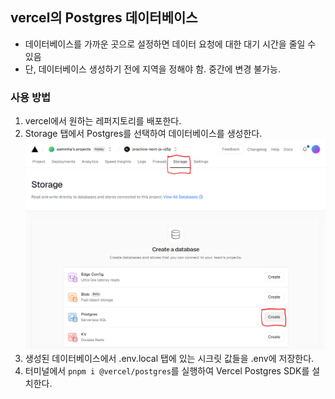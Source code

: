 ## vercel의 Postgres 데이터베이스

- 데이터베이스를 가까운 곳으로 설정하면 데이터 요청에 대한 대기 시간을 줄일 수 있음
- 단, 데이터베이스 생성하기 전에 지역을 정해야 함. 중간에 변경 불가능.

### 사용 방법

1. vercel에서 원하는 레퍼지토리를 배포한다.
2. Storage 탭에서 Postgres를 선택하여 데이터베이스를 생성한다.
   ![alt text](image-2.png)
3. 생성된 데이터베이스에서 .env.local 탭에 있는 시크릿 값들을 .env에 저장한다.
4. 터미널에서 `pnpm i @vercel/postgres`를 실행하여 Vercel Postgres SDK를 설치한다.
